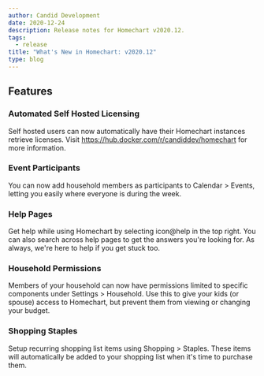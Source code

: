 ```yaml
---
author: Candid Development
date: 2020-12-24
description: Release notes for Homechart v2020.12.
tags:
  - release
title: "What's New in Homechart: v2020.12"
type: blog
---
```


## Features

### Automated Self Hosted Licensing
Self hosted users can now automatically have their Homechart instances retrieve licenses.  Visit https://hub.docker.com/r/candiddev/homechart for more information.

### Event Participants
You can now add household members as participants to Calendar > Events, letting you easily where everyone is during the week.

### Help Pages
Get help while using Homechart by selecting icon@help in the top right.  You can also search across help pages to get the answers you're looking for.  As always, we're here to help if you get stuck too.

### Household Permissions
Members of your household can now have permissions limited to specific components under Settings > Household.  Use this to give your kids (or spouse) access to Homechart, but prevent them from viewing or changing your budget.

### Shopping Staples
Setup recurring shopping list items using Shopping > Staples.  These items will automatically be added to your shopping list when it's time to purchase them.
